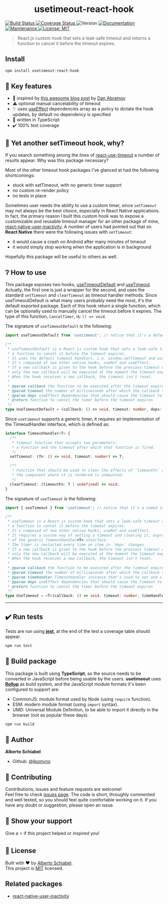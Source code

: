 <h1 align="center">usetimeout-react-hook</h1>
<p>
  <a href="https://travis-ci.org/jkomyno/usetimeout-react-hook.svg?branch=master">
    <img alt="Build Status" src="https://travis-ci.org/jkomyno/usetimeout-react-hook.svg?branch=master" target="_blank" />
  </a>
  <a href="https://coveralls.io/github/jkomyno/usetimeout-react-hook?branch=master">
    <img alt="Coverage Status" src="https://coveralls.io/repos/jkomyno/usetimeout-react-hook/badge.svg?branch=master" target="_blank" />
  </a>
  <img alt="Version" src="https://img.shields.io/badge/version-0.1.0-blue.svg?cacheSeconds=2592000" />
  <a href="https://github.com/jkomyno/usetimeout-react-hook#readme">
    <img alt="Documentation" src="https://img.shields.io/badge/documentation-yes-brightgreen.svg" target="_blank" />
  </a>
  <a href="https://github.com/jkomyno/usetimeout-react-hook/graphs/commit-activity">
    <img alt="Maintenance" src="https://img.shields.io/badge/Maintained%3F-yes-green.svg" target="_blank" />
  </a>
  <a href="https://github.com/jkomyno/usetimeout-react-hook/blob/master/LICENSE">
    <img alt="License: MIT" src="https://img.shields.io/badge/License-MIT-yellow.svg" target="_blank" />
  </a>
</p>

> React.js custom hook that sets a leak-safe timeout and returns a function to cancel it before the timeout expires.

## Install

```sh
npm install usetimeout-react-hook
```

## 🔑 Key features

* 🥇 inspired by [this awesome blog post](https://overreacted.io/making-setinterval-declarative-with-react-hooks) by [Dan Abramov](https://github.com/gaearon)
* ⚠️ optional manual cancelability of timeout
* ✨ uses [useEffect](https://reactjs.org/docs/hooks-effect.html) dependencies array as a policy to dictate the hook updates, by default no dependency is specified
* 💪 written in TypeScript
* ✔️ 100% test coverage

## 🤔 Yet another setTimeout hook, why?

If you search something among the lines of [react-use-timeout](https://www.npmjs.com/search?q=react-use-timeout) a number of results
appear. Why was this package necessary?

Most of the other timeout hook packages I've glanced at had the following shortcomings:

* stuck with setTimeout, with no generic timer support
* no custom re-render policy
* no tests in place

Sometimes user needs the ability to use a custom timer, since `setTimeout` may not always be the best choice, especially in
React Native applications. In fact, the primary reason I built this custom hook was to expose a customizable and reusable
timeout manager for an other package of mine, [react-native-user-inactivity](https://github.com/jkomyno/react-native-user-inactivity).
A number of users had pointed out that on **React Native** there were the following issues with `setTimeout`:

* it would cause a crash on Android after many minutes of timeout
* it would simply stop working when the application is in background

Hopefully this package will be useful to others as well.

## ❔ How to use

This package exposes two hooks, [useTimeoutDefault](src/useTimeoutDefault.ts) and [useTimeout](src/useTimeout.ts).
Actually, the first one is just a wrapper for the second, and uses the standard `setTimeout` and `clearTimeout` as
timeout handler methods.
Since useTimeoutDefault is what many users probably need the most, it's the default exported package.
Each of this hook return a single function, which can be optionally used to manually cancel the timeout before it expires.
The type of this function, `CancelTimer`, is: `() => void`.

The signature of `useTimeoutDefault` is the following:

```typescript
import useTimeoutDefault from 'usetimeout'; // notice that it's a default import

/**
 * useTimeoutDefault is a React.js custom hook that sets a leak-safe timeout and returns
 * a function to cancel it before the timeout expires.
 * It uses the default timeout handlers, i.e. window.setTimeout and window.clearTimeout.
 * It's composed of two other native hooks, useRef and useEffect.
 * If a new callback is given to the hook before the previous timeout expires,
 * only the new callback will be executed at the moment the timeout expires.
 * When the hook receives a new callback, the timeout isn't reset.
 * 
 * @param callback the function to be executed after the timeout expires
 * @param timeout the number of milliseconds after which the callback should be triggered
 * @param deps useEffect dependencies that should cause the timeout to be reset
 * @return function to cancel the timer before the timeout expires
 */
type UseTimeoutDefault = (callback: () => void, timeout: number, deps: unknown[]) => CancelTimer;
```

Since `usetimeout` supports a generic timer, it requires an implementation of the TimeoutHandler interface, which is defined as:

```typescript
interface TimeoutHandler<T> {
  /**
   * Timeout function that accepts two parameters:
   * a function and the timeout after which that function is fired.
   */
  setTimeout: (fn: () => void, timeout: number) => T;

  /**
   * Function that should be used to clear the effects of `timeoutFn` after
   * the component where it is rendered is unmounted.
   */
  clearTimeout: (timeoutFn: T | undefined) => void;
}
```

The signature of `useTimeout` is the following:

```typescript
import { useTimeout } from 'usetimeout'; // notice that it's a named import

/**
 * useTimeout is a React.js custom hook that sets a leak-safe timeout and returns
 * a function to cancel it before the timeout expires.
 * It's composed of two other native hooks, useRef and useEffect.
 * It requires a custom way of setting a timeout and clearing it, expressed as an implementation
 * of the generic TimeoutHandler<T> interface.
 * The timer is restarted every time an item in `deps` changes.
 * If a new callback is given to the hook before the previous timeout expires,
 * only the new callback will be executed at the moment the timeout expires.
 * When the hook receives a new callback, the timeout isn't reset.
 * 
 * @param callback the function to be executed after the timeout expires
 * @param timeout the number of milliseconds after which the callback should be triggered
 * @param timeHandler TimeoutHandler instance that's used to set and clear the timeout
 * @param deps useEffect dependencies that should cause the timeout to be reset
 * @return function to cancel the timer before the timeout expires
 */
type UseTimeout = <T>(callback: () => void, timeout: number, timeHandler: TimeoutHandler<T>, deps: unknown[]) => CancelTimer;
```

---------------------------------------------------------

## ✔️ Run tests

Tests are run using [**jest**](https://jestjs.io), at the end of the test a coverage table should appear.

```sh
npm run test
```

## 🚀 Build package

This package is built using **TypeScript**, so the source needs to be converted in JavaScript before being usable by the users.
**usetimeout** uses [**Rollup**](https://rollupjs.org) as build system, and the JavaScript module formats it's been configured to support are:

* CommonJS: module format used by Node (using `require` function).
* ESM: modern module format (using `import` syntax).
* UMD: Universal Module Definition, to be able to import it directly in the browser (not as popular these days).

```sh
npm run build
```

## 👤 Author

**Alberto Schiabel**

* Github: [@jkomyno](https://github.com/jkomyno)

## 🤝 Contributing

Contributions, issues and feature requests are welcome!<br />Feel free to check [issues page](https://github.com/jkomyno/usetimeout-react-hook/issues).
The code is short, throughly commented and well tested, so you should feel quite comfortable working on it.
If you have any doubt or suggestion, please open an issue.

## 🦄 Show your support

Give a ⭐️ if this project helped or inspired you!

## 📝 License

Built with ❤️ by [Alberto Schiabel](https://github.com/jkomyno).<br />
This project is [MIT](https://github.com/jkomyno/usetimeout-react-hook/blob/master/LICENSE) licensed.

## Related packages

* [react-native-user-inactivity](https://github.com/jkomyno/react-native-user-inactivity)

